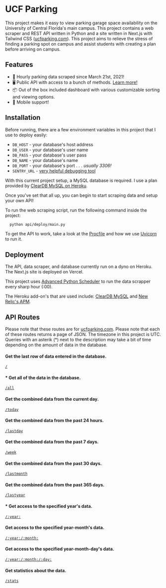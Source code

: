 
# UCF Parking

This project makes it easy to view parking garage space availability on the University of Central Florida's main campus. This project contains a web scraper and REST API written in Python and a site written in Next.js with Tailwind CSS ([ucfparking.com](https://ucfparking.com)). This project aims to relieve the stress of finding a parking spot on campus and assist students with creating a plan before arriving on campus.
## Features
- 🚀 Hourly parking data scraped since March 21st, 2021!
- 🖥️ Public API with access to a bunch of methods. [Learn more!](#api-routes)
- 📦 Out of the box included dashboard with various customizable sorting and viewing options.
- 📱 Mobile support!
## Installation
Before running, there are a few environment variables in this project that I use to deploy easily:
- `DB_HOST` - your database's host address
- `DB_USER` - your database's user name
- `DB_PASS` - your database's user pass
- `DB_NAME` - your database's name
- `DB_PORT` - your database's port . . . *usually 3306!*
- `SENTRY_URL` - [very helpful debugging tool](https://sentry.io/)

With this current project setup, a MySQL database is required. I use a plan provided by [ClearDB MySQL on Heroku](https://devcenter.heroku.com/articles/cleardb).

Once you've set that all up, you can begin to start scraping data and setup your own API!

To run the web scraping script, run the following command inside the project:
```bash
  python api/deploy/main.py
```

To get the API to work, take a look at the [Procfile](https://github.com/JakeValenzuela/ucfparking/blob/master/Procfile) and how we use [Uvicorn](https://www.uvicorn.org/) to run it.
## Deployment
The API, data scraper, and database currently run on a dyno on Heroku. The Next.js site is deployed on Vercel.

This project uses [Advanced Python Scheduler](https://apscheduler.readthedocs.io/) to run the data scrapper every sharp hour (:00).

The Heroku add-on's that are used include: [ClearDB MySQL](https://devcenter.heroku.com/articles/cleardb) and [New Relic's APM](https://newrelic.com/products/application-monitoring).
## API Routes
Please note that these routes are for [ucfparking.com](https://ucf-parking-data.herokuapp.com). Please note that each of these routes returns a page of JSON. The timezone in this project is UTC. Queries with an asterik (*) next to the description may take a bit of time depending on the amount of data in the database.

#### Get the last row of data entered in the database.
[`/`](https://ucf-parking-data.herokuapp.com/)

#### * Get all of the data in the database.
[`/all`](https://ucf-parking-data.herokuapp.com/all)

#### Get the combined data from the current day.
[`/today`](https://ucf-parking-data.herokuapp.com/today)

#### Get the combined data from the past 24 hours.
[`/lastday`](https://ucf-parking-data.herokuapp.com/lastday)

#### Get the combined data from the past 7 days.
[`/week`](https://ucf-parking-data.herokuapp.com/week)

#### Get the combined data from the past 30 days.
[`/lastmonth`](https://ucf-parking-data.herokuapp.com/lastmonth)

#### Get the combined data from the past 365 days.
[`/lastyear`](https://ucf-parking-data.herokuapp.com/lastyear)

#### * Get access to the specified year's data.
[`/:year:`](https://ucf-parking-data.herokuapp.com/2022)

#### Get access to the specified year-month's data.
[`/:year:/:month:`](https://ucf-parking-data.herokuapp.com/2022/01)

#### Get access to the specified year-month-day's data.
[`/:year:/:month:/:day:`](https://ucf-parking-data.herokuapp.com/2022/01/01)

#### Get statistics about the data.
[`/stats`](https://ucf-parking-data.herokuapp.com/stats)
